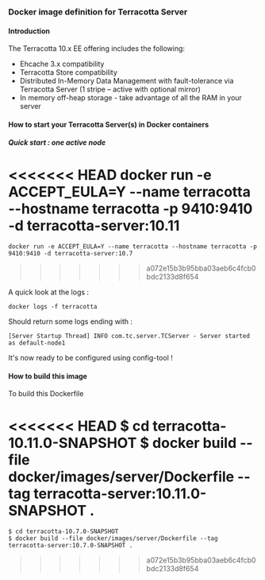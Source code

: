 ### Docker image definition for Terracotta Server

#### Introduction

The Terracotta 10.x EE offering includes the following:

 *  Ehcache 3.x compatibility
 *  Terracotta Store compatibility
 *  Distributed In-Memory Data Management with fault-tolerance via Terracotta Server (1 stripe – active with optional mirror)
 *  In memory off-heap storage - take advantage of all the RAM in your server


#### How to start your Terracotta Server(s) in Docker containers

##### Quick start : one active node

<<<<<<< HEAD
    docker run -e ACCEPT_EULA=Y --name terracotta --hostname terracotta -p 9410:9410 -d terracotta-server:10.11
=======
    docker run -e ACCEPT_EULA=Y --name terracotta --hostname terracotta -p 9410:9410 -d terracotta-server:10.7
>>>>>>> a072e15b3b95bba03aeb6c4fcb0bdc2133d8f654

A quick look at the logs :

    docker logs -f terracotta

Should return some logs ending with :

    [Server Startup Thread] INFO com.tc.server.TCServer - Server started as default-node1

It's now ready to be configured using config-tool !

#### How to build this image

To build this Dockerfile

<<<<<<< HEAD
    $ cd terracotta-10.11.0-SNAPSHOT
    $ docker build --file docker/images/server/Dockerfile --tag terracotta-server:10.11.0-SNAPSHOT .
=======
    $ cd terracotta-10.7.0-SNAPSHOT
    $ docker build --file docker/images/server/Dockerfile --tag terracotta-server:10.7.0-SNAPSHOT .
>>>>>>> a072e15b3b95bba03aeb6c4fcb0bdc2133d8f654
